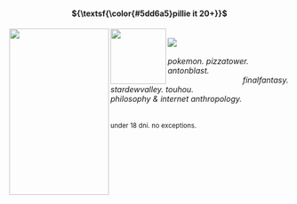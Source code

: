 <br><br>
<h4 align="center">${\textsf{\color{#5dd6a5}pillie it 20+}}$ <br> 
</h4>
<h6 align="left">
<img src="https://files.catbox.moe/rme84q.png" width="179" height="300" align="left"></img>
<img src="https://files.catbox.moe/x0zck0.gif" width="100" height="auto" align="left"></img>  
<img src="https://64.media.tumblr.com/22121a69417e4e2e2d107c988358b082/9912e86be0a4702f-69/s2048x3072/5690dd33d4175e7e87389ce945e14c35322fa522.pnj" width="235" height= "1" align="left"><br> 
<img src="https://komarev.com/ghpvc/?username=fibropilled&base=8000&color=5dd6a5&label=PILLS%20TAKEN:">
<br><br>pokemon.  pizzatower.   antonblast.
<br>finalfantasy. stardewvalley. touhou.
<br>philosophy & internet anthropology.
</h6> <sub>under 18 dni. no exceptions.</sub>
<br><br><br><br><br></font>

